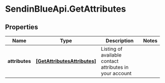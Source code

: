 # SendinBlueApi.GetAttributes

## Properties
Name | Type | Description | Notes
------------ | ------------- | ------------- | -------------
**attributes** | [**[GetAttributesAttributes]**](GetAttributesAttributes.md) | Listing of available contact attributes in your account | 


